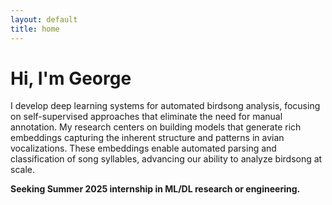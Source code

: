 ```yaml
---
layout: default
title: home
---
```


# Hi, I'm George

I develop deep learning systems for automated birdsong analysis, focusing on self-supervised approaches that eliminate the need for manual annotation. My research centers on building models that generate rich embeddings capturing the inherent structure and patterns in avian vocalizations. These embeddings enable automated parsing and classification of song syllables, advancing our ability to analyze birdsong at scale. 

**Seeking Summer 2025 internship in ML/DL research or engineering.**
